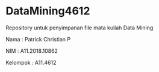 # DataMining4612
Repository untuk penyimpanan file mata kuliah Data Mining

Nama : Patrick Christian P

NIM  : A11.2018.10862

Kelompok : A11.4612
